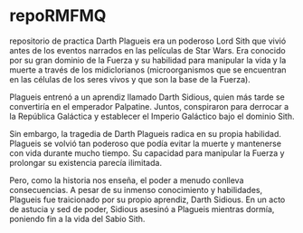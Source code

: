 # repoRMFMQ
repositorio de practica
Darth Plagueis era un poderoso Lord Sith que vivió antes de los eventos narrados en las películas de Star Wars. Era conocido por su gran dominio de la Fuerza y su habilidad para manipular la vida y la muerte a través de los midiclorianos (microorganismos que se encuentran en las células de los seres vivos y que son la base de la Fuerza).

Plagueis entrenó a un aprendiz llamado Darth Sidious, quien más tarde se convertiría en el emperador Palpatine. Juntos, conspiraron para derrocar a la República Galáctica y establecer el Imperio Galáctico bajo el dominio Sith.

Sin embargo, la tragedia de Darth Plagueis radica en su propia habilidad. Plagueis se volvió tan poderoso que podía evitar la muerte y mantenerse con vida durante mucho tiempo. Su capacidad para manipular la Fuerza y prolongar su existencia parecía ilimitada.

Pero, como la historia nos enseña, el poder a menudo conlleva consecuencias. A pesar de su inmenso conocimiento y habilidades, Plagueis fue traicionado por su propio aprendiz, Darth Sidious. En un acto de astucia y sed de poder, Sidious asesinó a Plagueis mientras dormía, poniendo fin a la vida del Sabio Sith.
